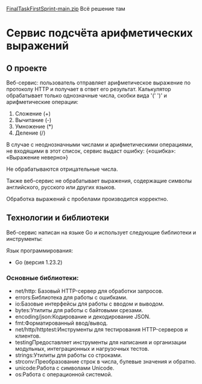 [FinalTaskFirstSprint-main.zip](https://github.com/user-attachments/files/18223084/FinalTaskFirstSprint-main.zip)
Всё решение там
# Сервис подсчёта арифметических выражений
## О проекте
Веб-сервис: пользователь отправляет арифметическое выражение по протоколу HTTP и получает в ответ его результат. Калькулятор обрабатывает только однозначные числа, скобки вида '(' ')' и арифметические операции:
1) Сложение (+)
2) Вычитание (-)
3) Умножение (*)
4) Деление (/)

В случае с неоднозначными числами и арифметическими операциями, не входящими в этот список, сервис выдаст ошибку: {«ошибка»: «Выражение неверно»}

Не обрабатываются отрицательные числа.

Также веб-сервис не обрабатывает выражения, содержащие символы английского, русского или других языков.

Обработка выражений с пробелами производится корректно.
## Технологии и библиотеки
Веб-сервис написан на языке Go и использует следующие библиотеки и инструменты:

Язык программирования:
* Go (версия 1.23.2)
### Основные библиотеки:
* net/http: Базовый HTTP-сервер для обработки запросов.
* errors:Библиотека для работы с ошибками.
* io:Базовые интерфейсы для работы с вводом и выводом.
* bytes:Утилиты для работы с байтовыми срезами.
* encoding/json:Кодирование и декодирование JSON.
* fmt:Форматированный ввод/вывод.
* net/http/httptest:Инструменты для тестирования HTTP-серверов и клиентов.
* testingПредоставляет инструменты для написания и организации модульных, интеграционных и нагрузочных тестов.
* strings:Утилиты для работы со строками.
* strconv:Преобразование строк в числа, булевые значения и обратно.
* unicode:Работа с символами Unicode.
* os:Работа с операционной системой.
